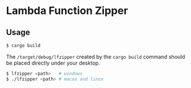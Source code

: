 # Lambda Function Zipper

## Usage

```bash
$ cargo build
```

The `/target/debug/lfzipper` created by the `cargo build` command should be placed directly under your desktop.

```bash
$ lfzipper <path>   # windows
$ ./lfzipper <path> # macos and linux
```
